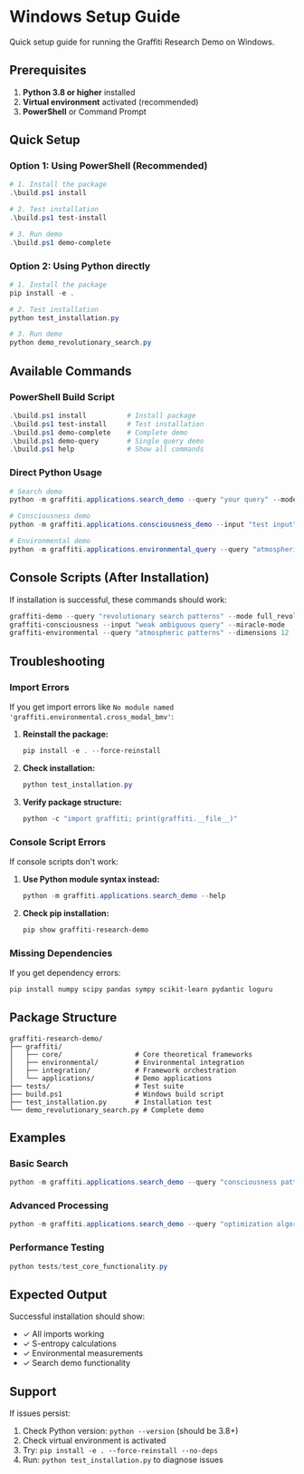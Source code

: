 # Windows Setup Guide

Quick setup guide for running the Graffiti Research Demo on Windows.

## Prerequisites

1. **Python 3.8 or higher** installed
2. **Virtual environment** activated (recommended)
3. **PowerShell** or Command Prompt

## Quick Setup

### Option 1: Using PowerShell (Recommended)

```powershell
# 1. Install the package
.\build.ps1 install

# 2. Test installation
.\build.ps1 test-install

# 3. Run demo
.\build.ps1 demo-complete
```

### Option 2: Using Python directly

```powershell
# 1. Install the package
pip install -e .

# 2. Test installation
python test_installation.py

# 3. Run demo
python demo_revolutionary_search.py
```

## Available Commands

### PowerShell Build Script
```powershell
.\build.ps1 install          # Install package
.\build.ps1 test-install     # Test installation  
.\build.ps1 demo-complete    # Complete demo
.\build.ps1 demo-query       # Single query demo
.\build.ps1 help             # Show all commands
```

### Direct Python Usage
```powershell
# Search demo
python -m graffiti.applications.search_demo --query "your query" --mode full_revolutionary

# Consciousness demo  
python -m graffiti.applications.consciousness_demo --input "test input" --miracle-mode

# Environmental demo
python -m graffiti.applications.environmental_query --query "atmospheric patterns" --dimensions 12
```

## Console Scripts (After Installation)

If installation is successful, these commands should work:

```powershell
graffiti-demo --query "revolutionary search patterns" --mode full_revolutionary
graffiti-consciousness --input "weak ambiguous query" --miracle-mode  
graffiti-environmental --query "atmospheric patterns" --dimensions 12
```

## Troubleshooting

### Import Errors
If you get import errors like `No module named 'graffiti.environmental.cross_modal_bmv'`:

1. **Reinstall the package:**
   ```powershell
   pip install -e . --force-reinstall
   ```

2. **Check installation:**
   ```powershell
   python test_installation.py
   ```

3. **Verify package structure:**
   ```powershell
   python -c "import graffiti; print(graffiti.__file__)"
   ```

### Console Script Errors  
If console scripts don't work:

1. **Use Python module syntax instead:**
   ```powershell
   python -m graffiti.applications.search_demo --help
   ```

2. **Check pip installation:**
   ```powershell
   pip show graffiti-research-demo
   ```

### Missing Dependencies
If you get dependency errors:

```powershell
pip install numpy scipy pandas sympy scikit-learn pydantic loguru
```

## Package Structure

```
graffiti-research-demo/
├── graffiti/
│   ├── core/                  # Core theoretical frameworks
│   ├── environmental/         # Environmental integration
│   ├── integration/           # Framework orchestration  
│   └── applications/          # Demo applications
├── tests/                     # Test suite
├── build.ps1                  # Windows build script
├── test_installation.py       # Installation test
└── demo_revolutionary_search.py # Complete demo
```

## Examples

### Basic Search
```powershell
python -m graffiti.applications.search_demo --query "consciousness patterns" --mode s_entropy_navigation
```

### Advanced Processing
```powershell
python -m graffiti.applications.search_demo --query "optimization algorithms" --mode full_revolutionary --urgency high
```

### Performance Testing
```powershell
python tests/test_core_functionality.py
```

## Expected Output

Successful installation should show:
- ✓ All imports working
- ✓ S-entropy calculations
- ✓ Environmental measurements  
- ✓ Search demo functionality

## Support

If issues persist:
1. Check Python version: `python --version` (should be 3.8+)
2. Check virtual environment is activated
3. Try: `pip install -e . --force-reinstall --no-deps`
4. Run: `python test_installation.py` to diagnose issues
